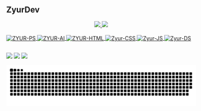 ## ZyurDev


<div align="center">
  <a href="https://github.com/zyurdev">
  <img height="180em" src="https://github-readme-stats.vercel.app/api?username=zyurdev&show_icons=true&theme=dark&include_all_commits=true&count_private=true"/>
  <img height="180em" src="https://github-readme-stats.vercel.app/api/top-langs/?username=zyurdev&layout=compact&langs_count=7&theme=dark"/>
</div>
<div style="display: inline_block"><br>
    <img align="center" alt="ZYUR-PS" height="30" width="40" src="https://cdn.jsdelivr.net/gh/devicons/devicon/icons/photoshop/photoshop-line.svg">
  <img align="center" alt="ZYUR-AI" height="30" width="40" src="https://cdn.jsdelivr.net/gh/devicons/devicon/icons/illustrator/illustrator-line.svg">  
  <img align="center" alt="ZYUR-HTML" height="30" width="40" src="https://cdn.jsdelivr.net/gh/devicons/devicon/icons/html5/html5-original.svg">
  <img align="center" alt="Zyur-CSS" height="30" width="40" src="https://cdn.jsdelivr.net/gh/devicons/devicon/icons/css3/css3-original.svg">
  <img <img align="center" alt="Zyur-JS" height="30" width="40" src="https://cdn.jsdelivr.net/gh/devicons/devicon/icons/javascript/javascript-plain.svg">
    <img <img align="center" alt="Zyur-DS" height="30" width="40" src="https://cdn.jsdelivr.net/gh/devicons/devicon/icons/discordjs/discordjs-plain.svg"">

  ##
 
 <div> 
  <a href = "mailto:gabrielbarrospolati@gmail.com"><img src="https://img.shields.io/badge/-Gmail-%23333?style=for-the-badge&logo=gmail&logoColor=white" target="_blank"></a>  
  <a href="" target="_blank"><img src="https://img.shields.io/badge/-LinkedIn-%230077B5?style=for-the-badge&logo=linkedin&logoColor=white" target="_blank"></a>
   <a href="" target="_blank"><img src="https://img.shields.io/badge/Discord-7289DA?style=for-the-badge&logo=discord&logoColor=white" target="_blank"></a> 
 
  ![Snake animation](https://raw.githubusercontent.com/platane/platane/output/github-contribution-grid-snake-dark.svg#gh-dark-mode-only)
 
</div>
